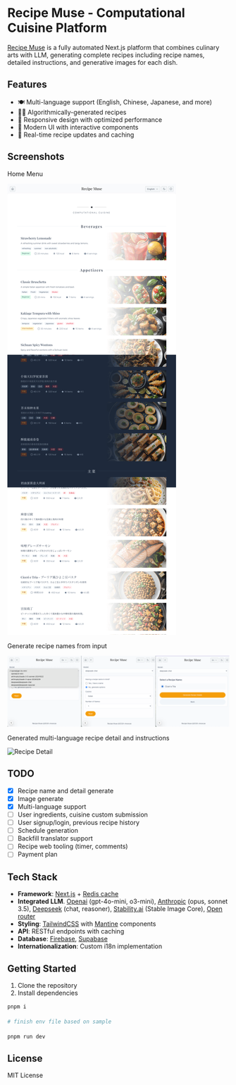 # Recipe Muse - Computational Cuisine Platform

[Recipe Muse](https://meal-muse.vercel.app/) is a fully automated Next.js platform that combines culinary arts with LLM, generating complete recipes including recipe names, detailed instructions, and generative images for each dish.

## Features

- 🍽️ Multi-language support (English, Chinese, Japanese, and more)
- 🧑‍🍳 Algorithmically-generated recipes
- 📱 Responsive design with optimized performance
- 🎨 Modern UI with interactive components
- 🔄 Real-time recipe updates and caching

## Screenshots

Home Menu

![Mobile View](resources/capture/menu.png)

Generate recipe names from input

![Menu Page](resources/capture/recipe-generator.png)

Generated multi-language recipe detail and instructions

![Recipe Detail](resources/capture/generated-recipe.png)

## TODO

- [x] Recipe name and detail generate
- [x] Image generate
- [x] Multi-language support
- [ ] User ingredients, cuisine custom submission
- [ ] User signup/login, previous recipe history
- [ ] Schedule generation
- [ ] Backfill translator support
- [ ] Recipe web tooling (timer, comments)
- [ ] Payment plan

## Tech Stack

- **Framework**: [Next.js](https://nextjs.org) + [Redis cache](https://redis.io/)
- **Integrated LLM**. [Openai](https://openai.com/api/) (gpt-4o-mini, o3-mini), [Anthropic](https://www.anthropic.com/api) (opus, sonnet 3.5), [Deepseek](https://platform.deepseek.com/) (chat, reasoner), [Stability.ai](https://platform.stability.ai/) (Stable Image Core), [Open router](https://openrouter.ai/)
- **Styling**: [TailwindCSS](https://tailwindcss.com/) with [Mantine](https://ui.mantine.dev/) components
- **API**: RESTful endpoints with caching
- **Database**: [Firebase](https://firebase.google.com/), [Supabase](https://supabase.com/)
- **Internationalization**: Custom i18n implementation

## Getting Started

1. Clone the repository
2. Install dependencies

``` bash
pnpm i

# finish env file based on sample

pnpm run dev
```

## License

MIT License
